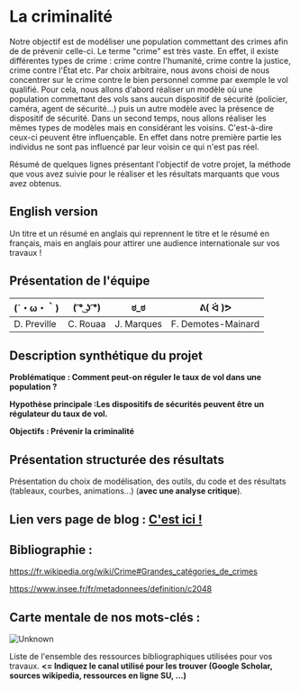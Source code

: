 

# La criminalité

Notre objectif est de modéliser une population commettant des crimes afin de de prévenir celle-ci. Le terme "crime" est très vaste. En effet, il existe différentes types de crime : crime contre l'humanité, crime contre la justice, crime contre l'État etc. Par choix arbitraire, nous avons choisi de nous concentrer sur le crime contre le bien personnel comme par exemple le vol qualifié. Pour cela, nous allons d'abord réaliser un modèle où une population commettant des vols sans aucun dispositif de sécurité (policier, caméra, agent de sécurité...) puis un autre modèle avec la présence de dispositif de sécurité. Dans un second temps, nous allons réaliser les mêmes types de modèles mais en considérant les voisins. C'est-à-dire ceux-ci peuvent être influençable. En effet dans notre première partie les individus ne sont pas influencé par leur voisin ce qui n'est pas réel. 


Résumé de quelques lignes présentant l'objectif de votre projet, la méthode que vous avez suivie pour le réaliser et les résultats marquants que vous avez obtenus.

## English version

Un titre et un résumé en anglais qui reprennent le titre et le résumé en français, mais en anglais pour attirer une audience internationale sur vos travaux !

## Présentation de l'équipe

|(´・ω・｀)| ( ͡° ͜ʖ ͡°) | ಠ_ಠ | ᕕ( ᐛ )ᕗ |
|-----|--|--|--|
| D. Preville| C. Rouaa | J. Marques  | F. Demotes-Mainard  |


## Description synthétique du projet

**Problématique : Comment peut-on réguler le taux de vol dans une population ?** 

**Hypothèse principale :Les dispositifs de sécurités peuvent être un régulateur du taux de vol.**
 

**Objectifs : Prévenir la criminalité**


## Présentation structurée des résultats

Présentation du choix de modélisation, des outils, du code et des résultats (tableaux, courbes, animations...) (**avec une analyse critique**).

## Lien vers page de blog : <a href="blog.html"> C'est ici ! </a>

## Bibliographie :
https://fr.wikipedia.org/wiki/Crime#Grandes_catégories_de_crimes

https://www.insee.fr/fr/metadonnees/definition/c2048

## Carte mentale de nos mots-clés :

![Unknown](https://user-images.githubusercontent.com/80456390/116925134-163b8b80-ac59-11eb-9e3f-1ef410f67a19.png)

Liste de l'ensemble des ressources bibliographiques utilisées pour vos travaux. **<= Indiquez le canal utilisé pour les trouver (Google Scholar, sources wikipedia, ressources en ligne SU, ...)**
